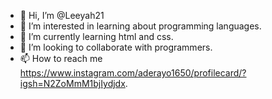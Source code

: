 - 👋 Hi, I’m @Leeyah21
- 👀 I’m interested in learning about programming languages.
- 🌱 I’m currently learning html and css.
- 💞️ I’m looking to collaborate with programmers.
- 📫 How to reach me  https://www.instagram.com/aderayo1650/profilecard/?igsh=N2ZoMmM1bjIydjdx.
<!---
Leeyah21/Leeyah21 is a ✨ special ✨ repository because its `README.md` (this file) appears on your GitHub profile.
You can click the Preview link to take a look at your changes.
--->
